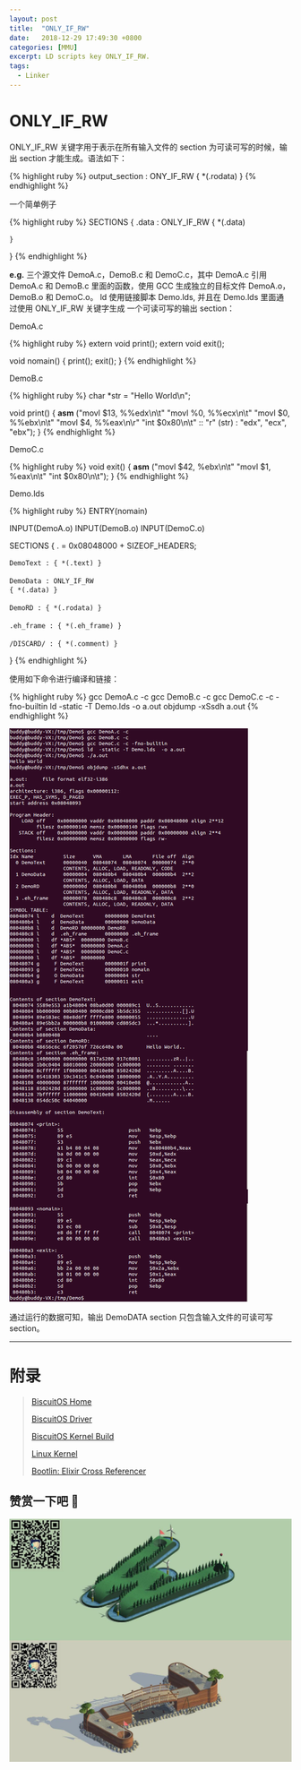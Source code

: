 ```yaml
---
layout: post
title:  "ONLY_IF_RW"
date:   2018-12-29 17:49:30 +0800
categories: [MMU]
excerpt: LD scripts key ONLY_IF_RW.
tags:
  - Linker
---
```


# ONLY_IF_RW

ONLY_IF_RW 关键字用于表示在所有输入文件的 section 为可读可写的时候，输出 
section 才能生成。语法如下：

{% highlight ruby %}
output_section  :  ONY_IF_RW { *(.rodata) }
{% endhighlight %}

一个简单例子

{% highlight ruby %}
SECTIONS
{
    .data : ONLY_IF_RW
    { 
        *(.data) 

    }
}
{% endhighlight %}

**e.g.** 三个源文件 DemoA.c，DemoB.c 和 DemoC.c，其中 DemoA.c 引用 DemoA.c 和 
DemoB.c 里面的函数，使用 GCC 生成独立的目标文件 DemoA.o，DemoB.o 和 DemoC.o。 
ld 使用链接脚本 Demo.lds, 并且在 Demo.lds 里面通过使用 ONLY_IF_RW 关键字生成
一个可读可写的输出 section：

DemoA.c

{% highlight ruby %}
extern void print();
extern void exit();

void nomain()
{
    print();
    exit();
}
{% endhighlight %}

DemoB.c

{% highlight ruby %}
char *str = "Hello World\n";

void print()
{
    __asm__ ("movl $13, %%edx\n\t"
             "movl %0, %%ecx\n\t"
             "movl $0, %%ebx\n\t"
             "movl $4, %%eax\n\r"
             "int $0x80\n\t"
             :: "r" (str) : "edx", "ecx", "ebx");
}
{% endhighlight %}

DemoC.c

{% highlight ruby %}
void exit()
{
    __asm__ ("movl $42, %ebx\n\t"
             "movl $1, %eax\n\t"
             "int $0x80\n\t");
}
{% endhighlight %}

Demo.lds 

{% highlight ruby %}
ENTRY(nomain)

INPUT(DemoA.o)
INPUT(DemoB.o)
INPUT(DemoC.o)

SECTIONS
{
    . = 0x08048000 + SIZEOF_HEADERS;

    DemoText : { *(.text) }

    DemoData : ONLY_IF_RW
    { *(.data) }

    DemoRD : { *(.rodata) }

    .eh_frame : { *(.eh_frame) }

    /DISCARD/ : { *(.comment) }
}
{% endhighlight %}

使用如下命令进行编译和链接：

{% highlight ruby %}
gcc DemoA.c -c
gcc DemoB.c -c
gcc DemoC.c -c -fno-builtin
ld -static -T Demo.lds -o a.out
objdump -xSsdh a.out
{% endhighlight %}

![LD](/assets/PDB/BiscuitOS/kernel/BUD000026.png)

通过运行的数据可知，输出 DemoDATA section 只包含输入文件的可读可写 section。

-----------------------------------------------

# <span id="附录">附录</span>

> [BiscuitOS Home](https://biscuitos.github.io/)
>
> [BiscuitOS Driver](https://biscuitos.github.io/blog/BiscuitOS_Catalogue/)
>
> [BiscuitOS Kernel Build](https://biscuitos.github.io/blog/Kernel_Build/)
>
> [Linux Kernel](https://www.kernel.org/)
>
> [Bootlin: Elixir Cross Referencer](https://elixir.bootlin.com/linux/latest/source)

## 赞赏一下吧 🙂

![MMU](/assets/PDB/BiscuitOS/kernel/HAB000036.jpg)
